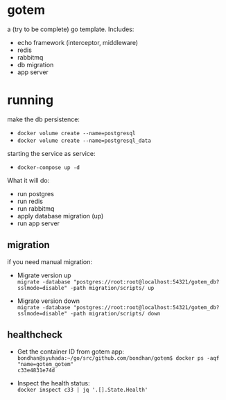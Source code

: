 # gotem
a (try to be complete) go template. Includes:
- echo framework (interceptor, middleware)
- redis 
- rabbitmq
- db migration
- app server

# running

make the db persistence:
- `docker volume create --name=postgresql`
- `docker volume create --name=postgresql_data`

starting the service as service:
- `docker-compose up -d`

What it will do:
 - run postgres
 - run redis
 - run rabbitmq
 - apply database migration (up)
 - run app server

## migration

if you need manual migration:

- Migrate version up <br>
`migrate -database "postgres://root:root@localhost:54321/gotem_db?sslmode=disable" -path migration/scripts/ up`

- Migrate version down <br>
`migrate -database "postgres://root:root@localhost:54321/gotem_db?sslmode=disable" -path migration/scripts/ down`

## healthcheck

- Get the container ID from gotem app:<br>
`bondhan@syuhada:~/go/src/github.com/bondhan/gotem$ docker ps -aqf "name=gotem_gotem"`<br>
`c33e4831e74d`

- Inspect the health status:<br>
`docker inspect c33 | jq '.[].State.Health'`